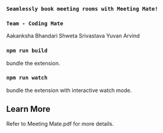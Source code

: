 ### `Seamlessly book meeting rooms with Meeting Mate!`

### `Team - Coding Mate`
Aakanksha Bhandari
Shweta Srivastava
Yuvan Arvind


### `npm run build`
bundle the extension.

### `npm run watch`
bundle the extension with interactive watch mode.

## Learn More
Refer to Meeting Mate.pdf for more details.


